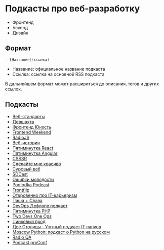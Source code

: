 # Подкасты про веб-разработку

- Фронтенд
- Бэкенд
- Дизайн

## Формат

```
- [Название](ссылка)
```

- Название: официальное название подкаста
- Ссылка: ссылка на основной RSS подкаста

В дальнейшем формат может расшириться до описания, тегов и других ссылок.

## Подкасты

- [Веб-стандарты](https://web-standards.ru/podcast/feed/)
- [Девшахта](https://feeds.soundcloud.com/users/soundcloud:users:299701886/sounds.rss)
- [Фронтенд Юность](https://feeds.soundcloud.com/users/soundcloud:users:306631331/sounds.rss)
- [Frontend Weekend](https://feeds.feedburner.com/frontendweekend)
- [RadioJS](https://radiojs.ru/feed/podcast/)
- [Веб-истории](https://feeds.simplecast.com/0ijGvb_8)
- [Пятиминутка React](https://feeds.soundcloud.com/users/soundcloud:users:301264956/sounds.rss)
- [Пятиминутка Angular](https://feeds.soundcloud.com/users/soundcloud:users:319318232/sounds.rss)
- [CSSSR](https://feeds.soundcloud.com/users/soundcloud:users:420446082/sounds.rss)
- [Сделайте мне красиво](https://feeds.feedburner.com/beegebot/smk)
- [Суровый веб](https://uwebdesign.ru/feed/podcast/)
- [SDCast](https://sdcast.ksdaemon.ru/feed/podcast/)
- [Ошибки молодости](https://feeds.soundcloud.com/users/soundcloud:users:606784014/sounds.rss)
- [Podlodka Podcast](https://feeds.soundcloud.com/users/soundcloud:users:291337106/sounds.rss)
- [Frontflip](http://frontflip.me/podcast.xml)
- [Откровенно про IT-карьеризм](http://shami13.podfm.ru/it-career/rss/rss.xml)
- [Паша + Слава](https://podcasts.apple.com/us/podcast/id1207585393)
- [DevOps Дефлопе подкаст](http://feeds.feedburner.com/devopsdeflope)
- [Пятиминутка PHP](http://feeds.soundcloud.com/users/soundcloud:users:153519653/sounds.rss)
- [Two Devs One Ops](http://feeds.feedburner.com/2d1o)
- [Цинковый прод](http://feeds.soundcloud.com/users/soundcloud:users:610582557/sounds.rss)
- [Две Столицы - Уютный подкаст IT панков](https://podster.fm/rss.xml?pid=36066)
- [Moscow Python: подкаст о Python на русском](https://learnpython.podbean.com/feed.xml)
- [Radio QA](http://feeds.soundcloud.com/users/soundcloud:users:151862660/sounds.rss)
- [Podcast proConf](http://feeds.soundcloud.com/users/soundcloud:users:590223780/sounds.rss)
